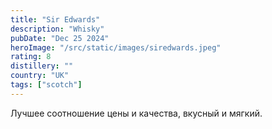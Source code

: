 ```yaml
---
title: "Sir Edwards"
description: "Whisky"
pubDate: "Dec 25 2024"
heroImage: "/src/static/images/siredwards.jpeg"
rating: 8
distillery: ""
country: "UK"
tags: ["scotch"]
---
```


Лучшее соотношение цены и качества, вкусный и мягкий.
